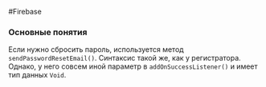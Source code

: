 #Firebase 
### Основные понятия

Если нужно сбросить пароль, используется метод `sendPasswordResetEmail()`. Синтаксис такой же, как у регистратора. Однако, у него совсем иной параметр в `addOnSuccessListener()` и имеет тип данных `Void`.


